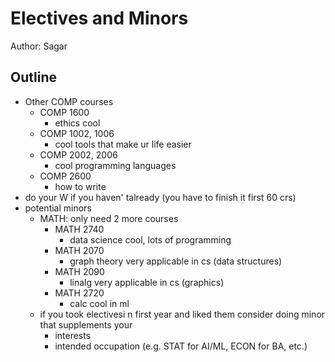 # Electives and Minors

Author: Sagar

## Outline

- Other COMP courses
  - COMP 1600
    - ethics cool
  - COMP 1002, 1006
    - cool tools that make ur life easier
  - COMP 2002, 2006
    - cool programming languages
  - COMP 2600
    - how to write
- do your W if you haven' talready (you have to finish it first 60 crs)
- potential minors
  - MATH: only need 2 more courses
    - MATH 2740
      - data science cool, lots of programming
    - MATH 2070
      - graph theory very applicable in cs (data structures)
    - MATH 2090
      - linalg very applicable in cs (graphics)
    - MATH 2720
      - calc cool in ml
  - if you took electivesi n first year and liked them consider doing minor that supplements your
    - interests
    - intended occupation (e.g. STAT for AI/ML, ECON for BA, etc.)
